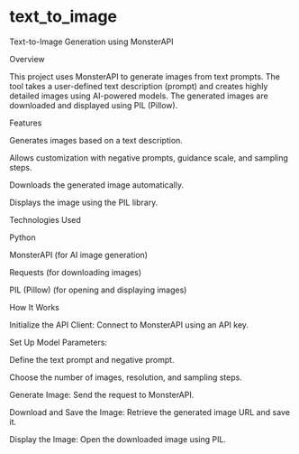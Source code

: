 # text_to_image

Text-to-Image Generation using MonsterAPI

Overview

This project uses MonsterAPI to generate images from text prompts. The tool takes a user-defined text description (prompt) and creates highly detailed images using AI-powered models. The generated images are downloaded and displayed using PIL (Pillow).

Features

Generates images based on a text description.

Allows customization with negative prompts, guidance scale, and sampling steps.

Downloads the generated image automatically.

Displays the image using the PIL library.

Technologies Used

Python

MonsterAPI (for AI image generation)

Requests (for downloading images)

PIL (Pillow) (for opening and displaying images)

How It Works

Initialize the API Client: Connect to MonsterAPI using an API key.

Set Up Model Parameters:

Define the text prompt and negative prompt.

Choose the number of images, resolution, and sampling steps.

Generate Image: Send the request to MonsterAPI.

Download and Save the Image: Retrieve the generated image URL and save it.

Display the Image: Open the downloaded image using PIL.
